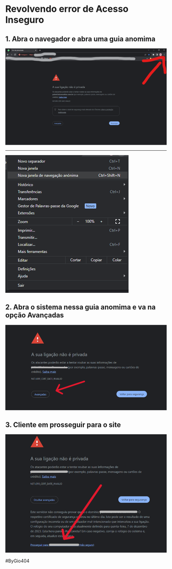 # Revolvendo error de Acesso Inseguro

## 1. Abra o navegador e abra uma guia anomima 

![alt text](/prinT1.png)

---------------------------------------

![Alt text](image.png)

## 2. Abra o sistema nessa guia anomima e va na opção **Avançadas**

![Alt text](image-1.png)

## 3. Cliente em prosseguir para o site 

![Alt text](image-2.png)



#ByGio404
